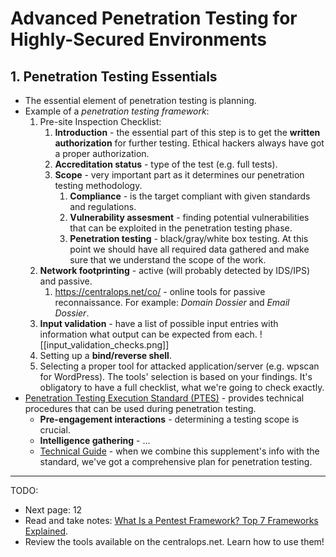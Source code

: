 # Advanced Penetration Testing for Highly-Secured Environments
## 1. Penetration Testing Essentials
- The essential element of penetration testing is planning.
- Example of a *penetration testing framework*:
	1. Pre-site Inspection Checklist:
		1. **Introduction** - the essential part of this step is to get the **written authorization** for further testing. Ethical hackers always have got a proper authorization.
		2. **Accreditation status** - type of the test (e.g. full tests).
		3. **Scope** - very important part as it determines our penetration testing methodology.
			1. **Compliance** - is the target compliant with given standards and regulations.
			2. **Vulnerability assesment** - finding potential vulnerabilities that can be exploited in the penetration testing phase.
			3. **Penetration testing** - black/gray/white box testing. At this point we should have all required data gathered and make sure that we understand the scope of the work.
	2. **Network footprinting** - active (will probably detected by IDS/IPS) and passive. 
		1. https://centralops.net/co/ - online tools for passive reconnaissance. For example: *Domain Dossier* and *Email Dossier*.
	3. **Input validation** - have a list of possible input entries with information what output can be expected from each. ![[input_validation_checks.png]]
	4. Setting up a **bind/reverse shell**.
	5. Selecting a proper tool for attacked application/server (e.g. wpscan for WordPress). The tools' selection is based on your findings. It's obligatory to have a full checklist, what we're going to check exactly.
- [Penetration Testing Execution Standard (PTES)](http://www.pentest-standard.org/index.php/Main_Page) - provides technical procedures that can be used during penetration testing.
	- **Pre-engagement interactions** - determining a testing scope is crucial.
	- **Intelligence gathering** - ...
	- [Technical Guide](http://www.pentest-standard.org/index.php/PTES_Technical_Guidelines) - when we combine this supplement's info with the standard, we've got a comprehensive plan for penetration testing.

---
TODO:
- Next page: 12
- Read and take notes:  [What Is a Pentest Framework? Top 7 Frameworks Explained](https://www.esecurityplanet.com/networks/pentest-framework/).
- Review the tools available on the centralops.net. Learn how to use them!